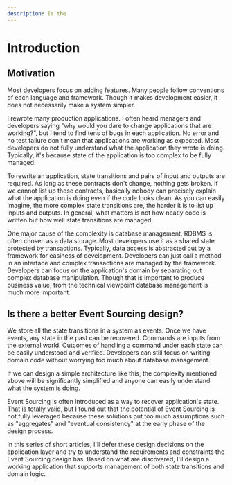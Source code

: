 ```yaml
---
description: Is the
---
```


# Introduction

## Motivation

Most developers focus on adding features. Many people follow conventions of each language and framework. Though it makes development easier, it does not necessarily make a system simpler.

I rewrote many production applications. I often heard managers and developers saying "why would you dare to change applications that are working?", but I tend to find tens of bugs in each application. No error and no test failure don't mean that applications are working as expected. Most developers do not fully understand what the application they wrote is doing. Typically, it's because state of the application is too complex to be fully managed.

To rewrite an application, state transitions and pairs of input and outputs are required. As long as these contracts don't change, nothing gets broken. If we cannot list up these contracts, basically nobody can precisely explain what the application is doing even if the code looks clean. As you can easily imagine, the more complex state transitions are, the harder it is to list up inputs and outputs. In general, what matters is not how neatly code is written but how well state transitions are managed.

One major cause of the complexity is database management. RDBMS is often chosen as a data storage. Most developers use it as a shared state protected by transactions. Typically, data access is abstracted out by a framework for easiness of development. Developers can just call a method in an interface and complex transactions are managed by the framework. Developers can focus on the application's domain by separating out complex database manipulation. Though that is important to produce business value, from the technical viewpoint database management is much more important.

## Is there a better Event Sourcing design?

We store all the state transitions in a system as events. Once we have events, any state in the past can be recovered. Commands are inputs from the external world. Outcomes of handling a command under each state can be easily understood and verified. Developers can still focus on writing domain code without worrying too much about database management.

If we can design a simple architecture like this, the complexity mentioned above will be significantly simplified and anyone can easily understand what the system is doing.

Event Sourcing is often introduced as a way to recover application's state. That is totally valid, but I found out that the potential of Event Sourcing is not fully leveraged because these solutions put too much assumptions such as "aggregates" and "eventual consistency" at the early phase of the design process.

In this series of short articles, I'll defer these design decisions on the application layer and try to understand the requirements and constraints the Event Sourcing design has. Based on what are discovered, I'll design a working application that supports management of both state transitions and domain logic.


